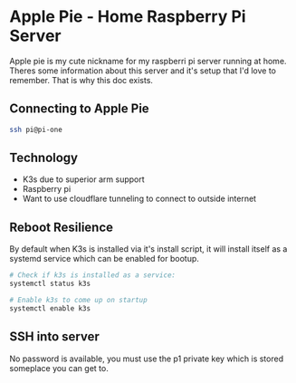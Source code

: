 # Apple Pie - Home Raspberry Pi Server

Apple pie is my cute nickname for my raspberri pi server running at home. Theres some information about this server and it's setup that I'd love to remember. That is why this doc exists. 

## Connecting to Apple Pie
```bash
ssh pi@pi-one
```

## Technology
- K3s due to superior arm support
- Raspberry pi
- Want to use cloudflare tunneling to connect to outside internet

## Reboot Resilience
By default when K3s is installed via it's install script, it will install itself as a systemd service which can be enabled for bootup.

```bash
# Check if k3s is installed as a service:
systemctl status k3s
```

```bash
# Enable k3s to come up on startup
systemctl enable k3s
```

## SSH into server
No password is available, you must use the p1 private key which is stored someplace you can get to.